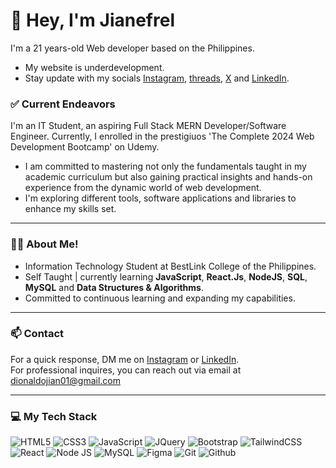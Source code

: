 # 👋 Hey, I'm Jianefrel

I'm a 21 years-old Web developer based on the Philippines.
- My website is underdevelopment.
- Stay update with my socials [Instagram](https://www.instagram.com/jn_devz/), [threads](https://www.threads.net/@jn_devz), [X](https://twitter.com/dionaldo_jian) and [LinkedIn](https://www.linkedin.com/in/jianefrel-dionaldo-7a2724258/).

### ✅ Current Endeavors
I'm an IT Student, an aspiring Full Stack MERN Developer/Software Engineer. Currently, I enrolled in the prestigiuos 'The Complete 2024 Web Development Bootcamp' on Udemy.<br>
- I am committed to mastering not only the fundamentals taught in my academic curriculum but also gaining practical insights and hands-on experience from the dynamic world of web development.
- I'm exploring different tools, software applications and libraries to enhance my skills set. 
 
--- 
### 👨‍💻 About Me!
- Information Technology Student at BestLink College of the Philippines.
- Self Taught | currently learning **JavaScript**, **React.Js**, **NodeJS**, **SQL**, **MySQL** and **Data Structures & Algorithms**.
- Committed to continuous learning and expanding my capabilities.


---

### 📫 Contact

For a quick response, DM me on [Instagram](https://www.instagram.com/jn_devz/) or [LinkedIn](https://www.linkedin.com/in/jianefrel-dionaldo-7a2724258/).<br>
For professional inquires, you can reach out via email at [dionaldojian01@gmail.com](mailto:dionaldojian01@gmail.com) 

---

### 💻  My Tech Stack

![HTML5](https://img.shields.io/badge/html5-%23E34F26.svg?style=for-the-badge&logo=html5&logoColor=white)
![CSS3](https://img.shields.io/badge/css3-%231572B6.svg?style=for-the-badge&logo=css3&logoColor=white)
![JavaScript](https://img.shields.io/badge/javascript-%23323330.svg?style=for-the-badge&logo=javascript&logoColor=%23F7DF1E)
![JQuery](https://img.shields.io/badge/jquery-%23131B28.svg?style=for-the-badge&logo=jquery&logoColor=%2378cff5)
![Bootstrap](https://img.shields.io/badge/bootstrap-%23563D7C.svg?style=for-the-badge&logo=bootstrap&logoColor=white)
![TailwindCSS](https://img.shields.io/badge/tailwind%20css-%2338B2AC.svg?style=for-the-badge&logo=tailwind-css&logoColor=white)
![React](https://img.shields.io/badge/react-%2320232a.svg?style=for-the-badge&logo=react&logoColor=%2361DAFB)
![Node JS](https://img.shields.io/badge/Node%20JS-black?style=for-the-badge&logo=node.js&logoColor=green)
![MySQL](https://img.shields.io/badge/MySQL-%2300758F?style=for-the-badge&logo=MySql&logoColor=white)
![Figma](https://img.shields.io/badge/figma-6527BE.svg?style=for-the-badge&logo=figma&logoColor=white)
![Git](https://img.shields.io/badge/git-%232b3137.svg?style=for-the-badge&logo=git&logoColor=%23F1502F)
![Github](https://img.shields.io/badge/github-%2324292d.svg?style=for-the-badge&logo=github&logoColor=%23ffffff)

<!--
---
### 🚀  Top Lang

![Top Langs](https://github-readme-stats.vercel.app/api/top-langs/?username=JianefrelDionaldo&layout=compact&theme=light) <br>
-->

<!--
---
### 📊  Github Metrics
  <img src="https://github-readme-stats.vercel.app/api?username=JianefrelDionaldo&theme=tokyonight&show_icons=true&hide_border=true&count_private=true" alt="Err-Stats"/>
  <img src="https://github-readme-streak-stats.herokuapp.com?user=JianefrelDionaldo&theme=tokyonight&hide_border=true" alt="Err-stats"/> <br>

---

### 👨‍💻  Profile Visits:

![Profile Views](https://komarev.com/ghpvc/?username=jianefreldionaldo&label=Profile%20views&color=0e75b6&style=flat)
-->
